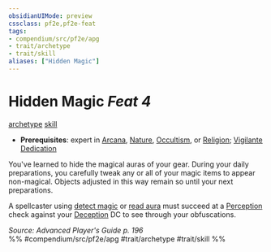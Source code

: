 ```yaml
---
obsidianUIMode: preview
cssclass: pf2e,pf2e-feat
tags:
- compendium/src/pf2e/apg
- trait/archetype
- trait/skill
aliases: ["Hidden Magic"]
---
```

# Hidden Magic  *Feat 4*  
[archetype](archetype.md "Archetype Feat Trait")  [skill](skill.md "Skill Feat Trait")  

- **Prerequisites**: expert in [Arcana](skills.md#Arcana), [Nature](skills.md#Nature), [Occultism](skills.md#Occultism), or [Religion](skills.md#Religion); [Vigilante Dedication](vigilante-dedication-apg.md)

You've learned to hide the magical auras of your gear. During your daily preparations, you carefully tweak any or all of your magic items to appear non-magical. Objects adjusted in this way remain so until your next preparations.

A spellcaster using [detect magic](Reference/Compendium/Spells/detect-magic.md) or [read aura](read-aura.md) must succeed at a [Perception](skills.md#Perception) check against your [Deception](skills.md#Deception) DC to see through your obfuscations.

*Source: Advanced Player's Guide p. 196*  
%% #compendium/src/pf2e/apg #trait/archetype #trait/skill %%